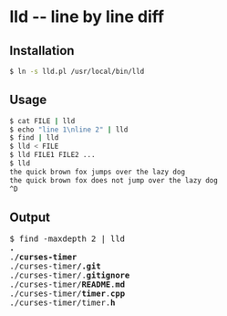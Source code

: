 lld -- line by line diff
========================

Installation
------------
```bash
$ ln -s lld.pl /usr/local/bin/lld
```

Usage
-----

```bash
$ cat FILE | lld
$ echo "line 1\nline 2" | lld
$ find | lld
$ lld < FILE
$ lld FILE1 FILE2 ...
$ lld
the quick brown fox jumps over the lazy dog
the quick brown fox does not jump over the lazy dog
^D
```

Output
------

<pre>
$ find -maxdepth 2 | lld
<b>.</b>
.<b>/curses-timer</b>
./curses-timer<b>/.git</b>
./curses-timer/.<b>gitignore</b>
./curses-timer/<b>README</b>.<b>md</b>
./curses-timer/<b>timer</b>.<b>cpp</b>
./curses-timer/timer.<b>h</b>
</pre>
